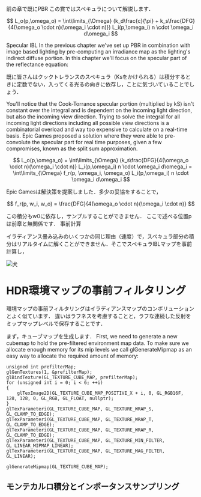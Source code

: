 前の章で既にPBR
この賞ではスペキュラについて解説します．

$$
L_o(p,\omega_o) = \int\limits_{\Omega} 
    	(k_d\frac{c}{\pi} + k_s\frac{DFG}{4(\omega_o \cdot n)(\omega_i \cdot n)})
    	L_i(p,\omega_i) n \cdot \omega_i  d\omega_i
$$


Specular IBL
In the previous chapter we've set up PBR in combination with image based lighting by pre-computing an irradiance map as the lighting's indirect diffuse portion. In this chapter we'll focus on the specular part of the reflectance equation:

既に皆さんはクックトレランスのスペキュラ（Ksをかけられる）は積分するときに定数でない，入ってくる光るの向きに依存し，ことに気づいていることでしょう．

You'll notice that the Cook-Torrance specular portion (multiplied by kS) isn't constant over the integral and is dependent on the incoming light direction, but also the incoming view direction. Trying to solve the integral for all incoming light directions including all possible view directions is a combinatorial overload and way too expensive to calculate on a real-time basis. Epic Games proposed a solution where they were able to pre-convolute the specular part for real time purposes, given a few compromises, known as the split sum approximation.


$$
L_o(p,\omega_o) = 
		\int\limits_{\Omega} (k_s\frac{DFG}{4(\omega_o \cdot n)(\omega_i \cdot n)}
			L_i(p,\omega_i) n \cdot \omega_i  d\omega_i
			=
		\int\limits_{\Omega} f_r(p, \omega_i, \omega_o) L_i(p,\omega_i) n \cdot \omega_i  d\omega_i
$$

Epic Gamesは解決策を提案しました．多少の妥協をすることで，

$$
f_r(p, w_i, w_o) = \frac{DFG}{4(\omega_o \cdot n)(\omega_i \cdot n)}
$$

この積分もw0に依存し，サンプルすることができません．
ここで述べる位置pは前章と無関係です．
事前計算

イラディアンス畳み込みのいくつかの同じ理由（速度）で，スペキュラ部分の積分はリアルタイムに解くことができません．そこでスペキュラIBLマップを事前計算し，

![犬](https://learnopengl.com/img/pbr/ibl_prefilter_map.png)

# HDR環境マップの事前フィルタリング

環境マップの事前フィルタリングはイラディアンスマップのコンボリューションとよく似ています．
違いはラフネスを考慮することと，ラフな連続した反射をミップマップレベルで保存することです．

まず，キューブマップを生成します．
First, we need to generate a new cubemap to hold the pre-filtered environment map data. To make sure we allocate enough memory for its mip levels we call glGenerateMipmap as an easy way to allocate the required amount of memory:

```
unsigned int prefilterMap;
glGenTextures(1, &prefilterMap);
glBindTexture(GL_TEXTURE_CUBE_MAP, prefilterMap);
for (unsigned int i = 0; i < 6; ++i)
{
    glTexImage2D(GL_TEXTURE_CUBE_MAP_POSITIVE_X + i, 0, GL_RGB16F, 128, 128, 0, GL_RGB, GL_FLOAT, nullptr);
}
glTexParameteri(GL_TEXTURE_CUBE_MAP, GL_TEXTURE_WRAP_S, GL_CLAMP_TO_EDGE);
glTexParameteri(GL_TEXTURE_CUBE_MAP, GL_TEXTURE_WRAP_T, GL_CLAMP_TO_EDGE);
glTexParameteri(GL_TEXTURE_CUBE_MAP, GL_TEXTURE_WRAP_R, GL_CLAMP_TO_EDGE);
glTexParameteri(GL_TEXTURE_CUBE_MAP, GL_TEXTURE_MIN_FILTER, GL_LINEAR_MIPMAP_LINEAR); 
glTexParameteri(GL_TEXTURE_CUBE_MAP, GL_TEXTURE_MAG_FILTER, GL_LINEAR);

glGenerateMipmap(GL_TEXTURE_CUBE_MAP);
```

## モンテカルロ積分とインポータンスサンプリング